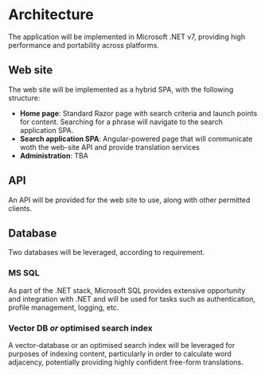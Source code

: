 ﻿# Architecture

The application will be implemented in Microsoft .NET v7, providing high performance and portability across platforms.

## Web site

The web site will be implemented as a hybrid SPA, with the following structure:

* **Home page**: Standard Razor page with search criteria and launch points for content. Searching for a phrase will navigate to the search application SPA.
* **Search application SPA**: Angular-powered page that will communicate woth the web-site API and provide translation services
* **Administration**: TBA 

## API

An API will be provided for the web site to use, along with other permitted clients.

## Database

Two databases will be leveraged, according to requirement.

### MS SQL

As part of the .NET stack, Microsoft SQL provides extensive opportunity and integration with .NET and will be 
used for tasks such as authentication, profile management, logging, etc.

### Vector DB _or_ optimised search index

A vector-database or an optimised search index will be leveraged for purposes of indexing content, particularly in order
to calculate word adjacency, potentially providing highly confident free-form translations.


